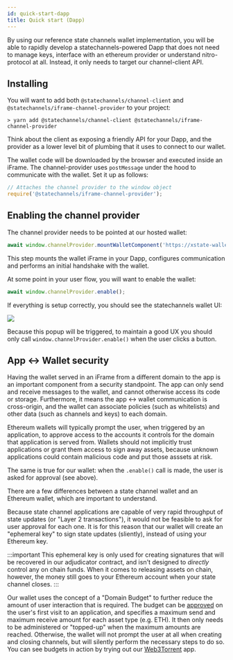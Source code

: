 ```yaml
---
id: quick-start-dapp
title: Quick start (Dapp)
---
```


By using our reference state channels wallet implementation, you will be able to rapidly develop a statechannels-powered Dapp that does not need to manage keys, interface with an ethereum provider or understand nitro-protocol at all. Instead, it only needs to target our channel-client API.

## Installing

You will want to add both `@statechannels/channel-client` and `@statechannels/iframe-channel-provider` to your project:

```console
> yarn add @statechannels/channel-client @statechannels/iframe-channel-provider
```

Think about the client as exposing a friendly API for your Dapp, and the provider as a lower level bit of plumbing that it uses to connect to our wallet.

The wallet code will be downloaded by the browser and executed inside an iFrame. The channel-provider uses `postMessage` under the hood to communicate with the wallet. Set it up as follows:

```typescript
// Attaches the channel provider to the window object
require('@statechannels/iframe-channel-provider');
```

## Enabling the channel provider

The channel provider needs to be pointed at our hosted wallet:

```typescript
await window.channelProvider.mountWalletComponent('https://xstate-wallet.statechannels.org/');
```

This step mounts the wallet iFrame in your Dapp, configures communication and performs an initial handshake with the wallet.

At some point in your user flow, you will want to enable the wallet:

```typescript
await window.channelProvider.enable();
```

If everything is setup correctly, you should see the statechannels wallet UI:

![](assets/wallet-ui.png)

Because this popup will be triggered, to maintain a good UX you should only call `window.channelProvider.enable()` when the user clicks a button.

## App <-> Wallet security

Having the wallet served in an iFrame from a different domain to the app is an important component from a security standpoint. The app can only send and receive messages to the wallet, and cannot otherwise access its code or storage. Furthermore, it means the app <-> wallet communication is cross-origin, and the wallet can associate policies (such as whitelists) and other data (such as channels and keys) to each domain.

Ethereum wallets will typically prompt the user, when triggered by an application, to approve access to the accounts it controls for the domain that application is served from. Wallets should not implicitly trust applications or grant them access to sign away assets, because unknown applications could contain malicious code and put those asssets at risk.

The same is true for our wallet: when the `.enable()` call is made, the user is asked for approval (see above).

There are a few differences between a state channel wallet and an Ethereum wallet, which are important to understand.

Because state channel applications are capable of very rapid throughput of state updates (or "Layer 2 transactions"), it would not be feasible to ask for user approval for each one. It is for this reason that our wallet will create an "ephemeral key" to sign state updates (sliently), instead of using your Ethereum key.

:::important
This ephemeral key is only used for creating signatures that will be recovered in our adjudicator contract, and isn't designed to _directly_ control any on chain funds. When it comes to releasing assets on chain, however, the money still goes to your Ethereum account when your state channel closes.
:::

Our wallet uses the concept of a "Domain Budget" to further reduce the amount of user interaction that is required. The budget can be [approved](../typescript-api/channel-client.channelclient.approvebudgetandfund) on the user's first visit to an application, and specifies a maximum send and maximum receive amount for each asset type (e.g. ETH). It then only needs to be administered or "topped-up" when the maximum amounts are reached. Otherwise, the wallet will not prompt the user at all when creating and closing channels, but will silently perform the necessary steps to do so. You can see budgets in action by trying out our [Web3Torrent](https://web3torrent.statechannels.org/) app.

